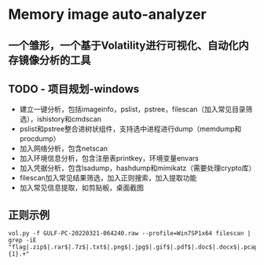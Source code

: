 # Memory image auto-analyzer
## 一个雏形，一个基于Volatility进行可视化、自动化内存镜像分析的工具

## TODO - 项目规划-windows
- 建立一键分析，包括imageinfo，pslist，pstree，filescan（加入常见目录筛选），ishistory和cmdscan
- pslist和pstree整合进树状组件，支持选中进程进行dump（memdump和procdump）
- 加入网络分析，包含netscan
- 加入环境信息分析，包含注册表printkey，环境变量envars
- 加入凭据分析，包含lsadump，hashdump和mimikatz（需要处理crypto库）
- filescan加入常见结果筛选，加入正则搜索，加入提取功能
- 加入常见信息提取，如剪贴板，桌面截图

## 正则示例
```shell
vol.py -f GULF-PC-20220321-064240.raw --profile=Win7SP1x64 filescan | grep -iE "flag|.zip$|.rar$|.7z$|.txt$|.png$|.jpg$|.gif$|.pdf$|.doc$|.docx$|.pcap$|.pcapng$|.raw$|.kdbx$|Desktop\\\{1}.+"
```